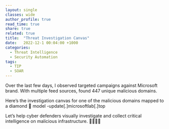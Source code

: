```yaml
---
layout: single
classes: wide
author_profile: true
read_time: true
share: true
related: true
title:  "Threat Investigation Canvas"
date:   2022-12-1 00:04:00 +1000
categories:
  - Threat Intelligence
  - Security Automation
tags:
  - TIP
  - SOAR
---
```


Over the last few days, I observed targeted campaigns against Microsoft brand. With multiple feed sources, found 447 unique malicious domains.

Here’s the investigation canvas for one of the malicious domains mapped to a diamond 💎 model -update[.]microsoftlab[.]top

Let’s help cyber defenders visually investigate and collect critical intelligence on malicious infrastructure. 🕵️‍♀️🕵️‍♂️
